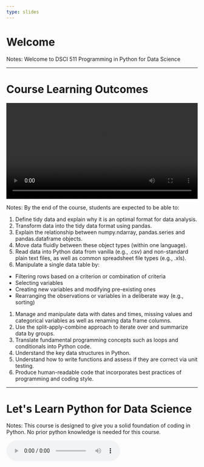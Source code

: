 ```yaml
---
type: slides
---
```


# Welcome 

Notes: Welcome to DSCI 511 Programming in Python for Data Science  

---

# Course Learning Outcomes 

<html>
<video style="display:block; margin: 0 auto;" width="100%" height="auto" controls >
  <source src="sample_video.mp4" type="video/mp4">
Your browser does not support the video tag.
</video></html>

Notes:
By the end of the course, students are expected to be able to:
1. Define tidy data and explain why it is an optimal format for data analysis.
1. Transform data into the tidy data format using pandas.
1. Explain the relationship between numpy.ndarray, pandas.series and pandas.dataframe objects.
1. Move data fluidly between these object types (within one language).
1. Read data  into Python data from vanilla (e.g., .csv) and non-standard plain text files, as well as common spreadsheet file types (e.g., .xls).
1. Manipulate a single data table by:
  * Filtering rows based on a criterion or combination of criteria
  * Selecting variables
  * Creating new variables and modifying pre-existing ones
  * Rearranging the observations or variables in a deliberate way (e.g., sorting)
1. Manage and manipulate data with dates and times, missing values and categorical variables as well as renaming data frame columns.
1. Use the split-apply-combine approach to iterate over and summarize data by groups.
1. Translate fundamental programming concepts such as loops and conditionals into Python code.
1. Understand the key data structures in Python.
1. Understand how to write functions and assess if they are correct via unit testing.
1. Produce human-readable code that incorporates best practices of programming and coding style.
 
---
# Let's Learn Python for Data Science  

Notes: This course is designed to give you a solid foundation of coding in Python. No prior python knowledge is needed for this course. 

<html>
<audio controls >
  <source src="module0/511_Module0.mp3" />
</audio></html>